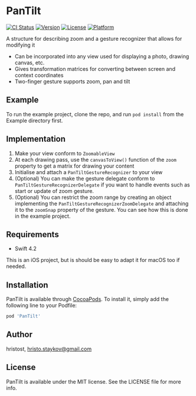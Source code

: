 # PanTilt

[![CI Status](https://img.shields.io/travis/hristost/PanTilt.svg?style=flat)](https://travis-ci.org/hristost/PanTilt)
[![Version](https://img.shields.io/cocoapods/v/PanTilt.svg?style=flat)](https://cocoapods.org/pods/PanTilt)
[![License](https://img.shields.io/cocoapods/l/PanTilt.svg?style=flat)](https://cocoapods.org/pods/PanTilt)
[![Platform](https://img.shields.io/cocoapods/p/PanTilt.svg?style=flat)](https://cocoapods.org/pods/PanTilt)

A structure for describing zoom and a gesture recognizer that allows for modifying it
* Can be incorporated into any view used for displaying a photo, drawing canvas, etc.
* Gives transformation matrices for converting between screen and context coordinates
* Two-finger gesture supports zoom, pan and tilt

## Example

To run the example project, clone the repo, and run `pod install` from the Example directory first.

## Implementation

1. Make your view conform to `ZoomableView`
2. At each drawing pass, use the `canvasToView()` function of the `zoom` property to get a matrix for drawing your content
3. Initialise and attach a  `PanTiltGestureRecognizer` to your view
4. (Optional) You can make the gesture delegate conform to `PanTiltGestureRecognizerDelegate` if you want to handle events such 
as start or update of zoom gesture. 
5. (Optional) You can restrict the zoom range by creating an object implementing the `PanTiltGestureRecognizerZoomDelegate` and 
attaching it to the `zoomSnap` property of the gesture. You can see how this is done in the example project.

## Requirements
* Swift 4.2

This is an iOS project, but is should be easy to adapt it for macOS too if needed.

## Installation

PanTilt is available through [CocoaPods](https://cocoapods.org). To install
it, simply add the following line to your Podfile:

```ruby
pod 'PanTilt'
```

## Author

hristost, hristo.staykov@gmail.com

## License

PanTilt is available under the MIT license. See the LICENSE file for more info.
